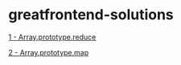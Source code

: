 # greatfrontend-solutions

[1 - Array.prototype.reduce](https://github.com/prikshit8/Array.prototype.reduce)

[2 - Array.prototype.map](https://github.com/prikshit8/Array.prototype.map)
